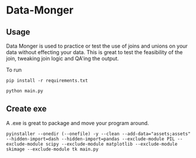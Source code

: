 # Data-Monger
 
## Usage
Data Monger is used to practice or test the use of joins and unions on your data without effecting your data. This is great to test the feasibility of the join, tweaking join logic and QA'ing the output.

To run
```
pip install -r requirements.txt

python main.py
```

## Create exe
A .exe is great to package and move your program around. 

```
pyinstaller --onedir (--onefile) -y --clean --add-data="assets;assets" --hidden-import=dash --hidden-import=pandas --exclude-module PIL --exclude-module scipy --exclude-module matplotlib --exclude-module skimage --exclude-module tk main.py
```
